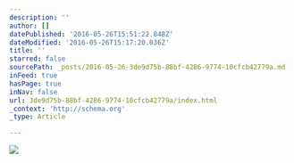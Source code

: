 ```yaml
---
description: ''
author: []
datePublished: '2016-05-26T15:51:22.848Z'
dateModified: '2016-05-26T15:17:20.036Z'
title: ''
starred: false
sourcePath: _posts/2016-05-26-3de9d75b-88bf-4286-9774-10cfcb42779a.md
inFeed: true
hasPage: true
inNav: false
url: 3de9d75b-88bf-4286-9774-10cfcb42779a/index.html
_context: 'http://schema.org'
_type: Article

---
```

![](https://the-grid-user-content.s3-us-west-2.amazonaws.com/2fdf5d47-798a-4db1-8538-11e457da121c.jpg)